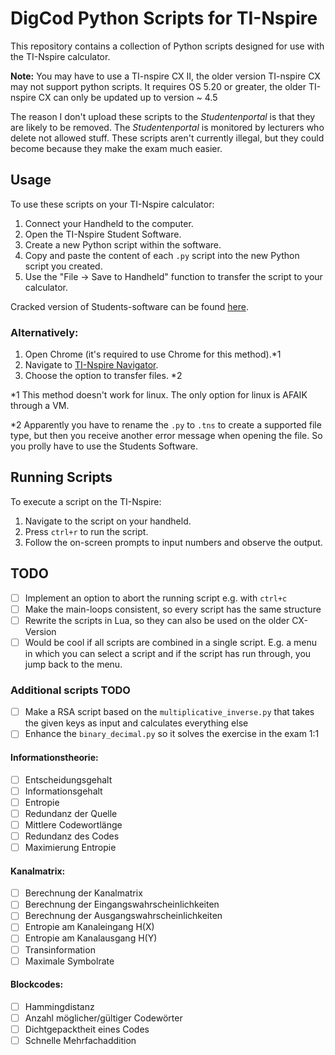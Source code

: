 # DigCod Python Scripts for TI-Nspire

This repository contains a collection of Python scripts designed for use with the TI-Nspire calculator.

**Note:** You may have to use a TI-nspire CX II, the older version TI-nspire CX may not support python scripts. It requires OS 5.20 or greater, the older TI-nspire CX can only be updated up to version ~ 4.5

The reason I don't upload these scripts to the _Studentenportal_ is that they are likely to be removed. The _Studentenportal_ is monitored by lecturers who delete not allowed stuff. These scripts aren't currently illegal, but they could become because they make the exam much easier.

## Usage

To use these scripts on your TI-Nspire calculator:

1. Connect your Handheld to the computer.
2. Open the TI-Nspire Student Software.
3. Create a new Python script within the software.
4. Copy and paste the content of each `.py` script into the new Python script you created.
5. Use the "File -> Save to Handheld" function to transfer the script to your calculator.

Cracked version of Students-software can be found [here](https://filecr.com/windows/ti-nspire-cx-cas-student-software/?id=494300560000).

### Alternatively:

1. Open Chrome (it's required to use Chrome for this method).\*1
2. Navigate to [TI-Nspire Navigator](https://nspireconnect.ti.com/nsc/).
3. Choose the option to transfer files. \*2

\*1 This method doesn't work for linux. The only option for linux is AFAIK through a VM.

\*2 Apparently you have to rename the `.py` to `.tns` to create a supported file type, but then you receive another error message when opening the file. So you prolly have to use the Students Software.

## Running Scripts

To execute a script on the TI-Nspire:

1. Navigate to the script on your handheld.
2. Press `ctrl+r` to run the script.
3. Follow the on-screen prompts to input numbers and observe the output.

## TODO

- [ ] Implement an option to abort the running script e.g. with `ctrl+c`
- [ ] Make the main-loops consistent, so every script has the same structure
- [ ] Rewrite the scripts in Lua, so they can also be used on the older CX-Version
- [ ] Would be cool if all scripts are combined in a single script. E.g. a menu in which you can select a script and if the script has run through, you jump back to the menu.

### Additional scripts TODO

- [ ] Make a RSA script based on the `multiplicative_inverse.py` that takes the given keys as input and calculates everything else
- [ ] Enhance the `binary_decimal.py` so it solves the exercise in the exam 1:1

#### Informationstheorie:

- [ ] Entscheidungsgehalt
- [ ] Informationsgehalt
- [ ] Entropie
- [ ] Redundanz der Quelle
- [ ] Mittlere Codewortlänge
- [ ] Redundanz des Codes
- [ ] Maximierung Entropie

#### Kanalmatrix:

- [ ] Berechnung der Kanalmatrix
- [ ] Berechnung der Eingangswahrscheinlichkeiten
- [ ] Berechnung der Ausgangswahrscheinlichkeiten
- [ ] Entropie am Kanaleingang H(X)
- [ ] Entropie am Kanalausgang H(Y)
- [ ] Transinformation
- [ ] Maximale Symbolrate

#### Blockcodes:

- [ ] Hammingdistanz
- [ ] Anzahl möglicher/gültiger Codewörter
- [ ] Dichtgepacktheit eines Codes
- [ ] Schnelle Mehrfachaddition
